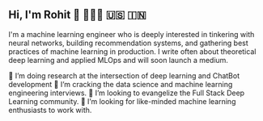 ## Hi, I'm Rohit 🚀 👨🏽‍💻 🇺🇸 🇮🇳


I'm a machine learning engineer who is deeply interested in tinkering with neural networks, building recommendation systems, and gathering best practices of machine learning in production. I write often about theoretical deep learning and applied MLOps and will soon launch a medium. 

🔭 I’m doing research at the intersection of deep learning and ChatBot development
🌱 I’m cracking the data science and machine learning engineering interviews.
👯 I’m looking to evangelize the Full Stack Deep Learning community.
🤔 I’m looking for like-minded machine learning enthusiasts to work with.

